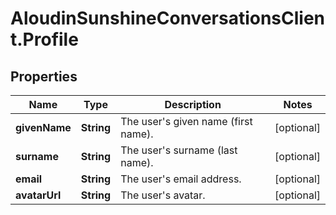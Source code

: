 # AloudinSunshineConversationsClient.Profile

## Properties

Name | Type | Description | Notes
------------ | ------------- | ------------- | -------------
**givenName** | **String** | The user&#39;s given name (first name). | [optional] 
**surname** | **String** | The user&#39;s surname (last name). | [optional] 
**email** | **String** | The user&#39;s email address. | [optional] 
**avatarUrl** | **String** | The user&#39;s avatar. | [optional] 


